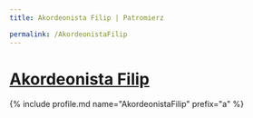 ```yaml
---
title: Akordeonista Filip | Patromierz

permalink: /AkordeonistaFilip
---
```


# [Akordeonista Filip](https://patronite.pl/AkordeonistaFilip)

{% include profile.md name="AkordeonistaFilip" prefix="a" %}
